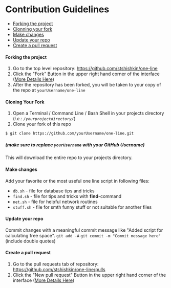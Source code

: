 
# Contribution Guidelines

- [Forking the project](#forking-the-project)
- [Clonning your fork](#clonning-your-fork)
- [Make changes](#make-changes)
- [Update your repo](#update-your-repo)
- [Create a pull request](#create-a-pull-request)

#### Forking the project

1. Go to the top level repository: <https://github.com/stshishkin/one-line>
2. Click the "Fork" Button in the upper right hand corner of the interface ([More Details Here](https://help.github.com/articles/fork-a-repo/))
3. After the repository has been forked, you will be taken to your copy of the repo at `yourUsername/one-line`

#### Cloning Your Fork

1. Open a Terminal / Command Line / Bash Shell in your projects directory (_i.e.: `/yourprojectdirectory/`_)
2. Clone your fork of this repo

```shell
$ git clone https://github.com/yourUsername/one-line.git
```

##### (make sure to replace `yourUsername` with your GitHub Username)

This will download the entire repo to your projects directory.

#### Make changes

Add your favorite or the most useful one line script in following files:

- `db.sh` - file for database tips and tricks
- `find.sh` - file for tips and tricks with **find**-command
- `net.sh` - file for helpful network routines
- `stuff.sh` - file for smth funny stuff or not suitable for another files 

#### Update your repo

Commit changes with a meaningful commit message like "Added script for calculating free space".
`git add -A`
`git commit -m "Commit message here"` (include double quotes)

#### Create a pull request 

1. Go to the pull requests tab of repository: <https://github.com/stshishkin/one-line/pulls>
2. Click the "New pull request" Button in the upper right hand corner of the interface ([More Details Here](https://help.github.com/articles/about-pull-requests/))

